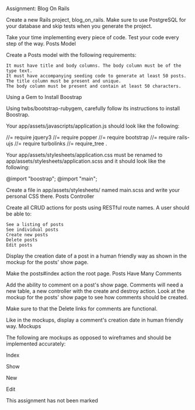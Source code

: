 
Assignment: Blog On Rails


Create a new Rails project, blog_on_rails. Make sure to use PostgreSQL for your database and skip tests when you generate the project.

Take your time implementing every piece of code. Test your code every step of the way.
Posts Model

Create a Posts model with the following requirements:

    It must have title and body columns. The body column must be of the type text.
    It must have accompanying seeding code to generate at least 50 posts.
    The title column must be present and unique.
    The body column must be present and contain at least 50 characters.

Using a Gem to Install Boostrap

Using twbs/bootstrap-rubygem, carefully follow its instructions to install Boostrap.

Your app/assets/javascripts/application.js should look like the following:

//= require jquery3
//= require popper
//= require bootstrap
//= require rails-ujs
//= require turbolinks
//= require_tree .

Your app/assets/stylesheets/application.css must be renamed to app/assets/stylesheets/application.scss and it should look like the following:

@import "boostrap";
@import "main";

Create a file in app/assets/stylesheets/ named main.scss and write your personal CSS there.
Posts Controller

Create all CRUD actions for posts using RESTful route names. A user should be able to:

    See a listing of posts
    See individual posts
    Create new posts
    Delete posts
    Edit posts

Display the creation date of a post in a human friendly way as shown in the mockup for the posts' show page.

Make the posts#index action the root page.
Posts Have Many Comments

Add the ability to comment on a post's show page. Comments will need a new table, a new controller with the create and destroy action. Look at the mockup for the posts' show page to see how comments should be created.

Make sure to that the Delete links for comments are functional.

Like in the mockups, display a comment's creation date in human friendly way.
Mockups

The following are mockups as opposed to wireframes and should be implemented accurately:

Index

Show

New

Edit

This assignment has not been marked 